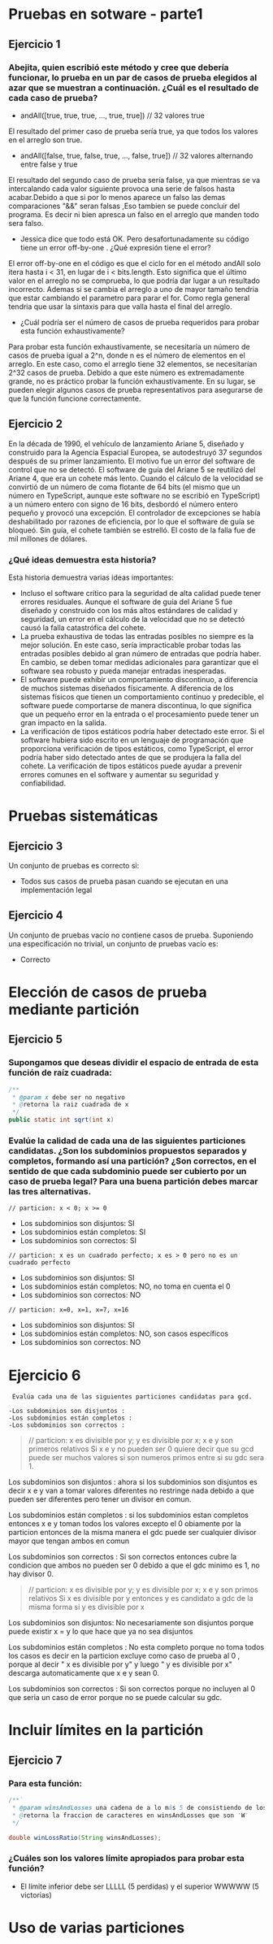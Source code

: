 # Pruebas en sotware - parte1
## Ejercicio 1

### Abejita, quien escribió este método y cree que debería funcionar, lo prueba en un par de casos de prueba elegidos al azar que se muestran a continuación. ¿Cuál es el resultado de cada caso de prueba?
- andAll([true, true, true, ..., true, true]) // 32 valores true

El resultado del primer caso de prueba sería true, ya que todos los valores en el arreglo son true.

- andAll([false, true, false, true, ..., false, true]) // 32 valores alternando entre false y true 

El resultado del segundo caso de prueba sería false, ya que mientras se va intercalando cada valor siguiente provoca una serie de falsos hasta acabar.Debido a que si por lo menos aparece un falso las demas comparaciones "&&" seran falsas ,Eso tambien se puede concluir del programa. Es decir ni bien apresca un falso en el arreglo que manden todo sera falso.

- Jessica dice que todo está OK. Pero desafortunadamente su código tiene un error off-by-one . ¿Qué expresión tiene el error?

El error off-by-one en el código es que el ciclo for en el método andAll solo itera hasta i < 31, en lugar de i < bits.length. Esto significa que el último valor en el arreglo no se comprueba, lo que podría dar lugar a un resultado incorrecto. Ademas si se cambia el arreglo a uno de mayor tamaño tendria que estar cambiando el parametro para parar el for. Como regla general tendria que usar la sintaxis para que valla hasta el final del arreglo.

- ¿Cuál podría ser el número de casos de prueba requeridos para probar esta función exhaustivamente?

Para probar esta función exhaustivamente, se necesitaría un número de casos de prueba igual a 2^n, donde n es el número de elementos en el arreglo. En este caso, como el arreglo tiene 32 elementos, se necesitarían 2^32 casos de prueba. Debido a que este número es extremadamente grande, no es práctico probar la función exhaustivamente. En su lugar, se pueden elegir algunos casos de prueba representativos para asegurarse de que la función funcione correctamente.

## Ejercicio 2
En la década de 1990, el vehículo de lanzamiento Ariane 5, diseñado y construido para la Agencia Espacial Europea, se autodestruyó 37 segundos después de su primer lanzamiento. El motivo fue un error del software de control que no se detectó. El software de guía del Ariane 5 se reutilizó del Ariane 4, que era un cohete más lento. Cuando el cálculo de la velocidad se convirtió de un número de coma flotante de 64 bits (el mismo que un número en TypeScript, aunque este software no se escribió en TypeScript) a un número entero con signo de 16 bits, desbordó el número entero pequeño y provocó una excepción. El controlador de excepciones se había deshabilitado por razones de eficiencia, por lo que el software de guía se bloqueó. Sin guía, el cohete también se estrelló. El costo de la falla fue de mil millones de dólares.

### ¿Qué ideas demuestra esta historia?

Esta historia demuestra varias ideas importantes:

- Incluso el software crítico para la seguridad de alta calidad puede tener errores residuales. Aunque el software de guía del Ariane 5 fue diseñado y construido con los más altos estándares de calidad y seguridad, un error en el cálculo de la velocidad que no se detectó causó la falla catastrófica del cohete.
- La prueba exhaustiva de todas las entradas posibles no siempre es la mejor solución. En este caso, sería impracticable probar todas las entradas posibles debido al gran número de entradas que podría haber. En cambio, se deben tomar medidas adicionales para garantizar que el software sea robusto y pueda manejar entradas inesperadas.
- El software puede exhibir un comportamiento discontinuo, a diferencia de muchos sistemas diseñados físicamente. A diferencia de los sistemas físicos que tienen un comportamiento continuo y predecible, el software puede comportarse de manera discontinua, lo que significa que un pequeño error en la entrada o el procesamiento puede tener un gran impacto en la salida.
- La verificación de tipos estáticos podría haber detectado este error. Si el software hubiera sido escrito en un lenguaje de programación que proporciona verificación de tipos estáticos, como TypeScript, el error podría haber sido detectado antes de que se produjera la falla del cohete. La verificación de tipos estáticos puede ayudar a prevenir errores comunes en el software y aumentar su seguridad y confiabilidad.

# Pruebas sistemáticas
## Ejercicio 3
Un conjunto de pruebas es correcto si:
- Todos sus casos de prueba pasan cuando se ejecutan en una implementación legal
## Ejercicio 4
Un conjunto de pruebas vacío no contiene casos de prueba. Suponiendo una especificación no trivial, un conjunto de pruebas vacío es:
- Correcto

# Elección de casos de prueba mediante partición
## Ejercicio 5
### Supongamos que deseas dividir el espacio de entrada de esta función de raíz cuadrada:
```java
/**
 * @param x debe ser no negativo
 * @retorna la raiz cuadrada de x
 */
public static int sqrt(int x)
```

### Evalúe la calidad de cada una de las siguientes particiones candidatas. ¿Son los subdominios propuestos separados y completos, formando así una partición? ¿Son correctos, en el sentido de que cada subdominio puede ser cubierto por un caso de prueba legal? Para una buena partición debes marcar las tres alternativas.
```
// particion: x < 0; x >= 0
```
- Los subdominios son disjuntos: SI
- Los subdominios están completos: SI
- Los subdominios son correctos: SI
```
// particion: x es un cuadrado perfecto; x es > 0 pero no es un cuadrado perfecto
```
- Los subdominios son disjuntos: SI
- Los subdominios están completos: NO, no toma en cuenta el 0
- Los subdominios son correctos: NO
```
// particion: x=0, x=1, x=7, x=16
```
- Los subdominios son disjuntos: SI
- Los subdominios están completos: NO, son casos específicos
- Los subdominios son correctos: NO


# Ejercicio 6 
```
 Evalúa cada una de las siguientes particiones candidatas para gcd.

-Los subdominios son disjuntos : 
-Los subdominios están completos :
-Los subdominios son correctos :
```
>// particion: x es divisible por y; y es divisible por x; x e y son primeros relativos
Si x e y no pueden ser 0 quiere decir que su gcd puede ser muchos valores
si son numeros primos entre si su gdc sera 1.

Los subdominios son disjuntos : ahora si los subdominios son disjuntos es decir x e y van a tomar valores
diferentes no restringe nada debido a que pueden ser diferentes pero tener un divisor en comun.

Los subdominios están completos : si los subdominios estan completos entonces x e y toman todos los valores excepto el 0 obiamente por la particion entonces de la misma manera el gdc puede ser cualquier divisor mayor que tengan ambos en comun


Los subdominios son correctos : Si son correctos entonces cubre la condicion que ambos no pueden ser 0 debido a que
el gdc minimo es 1, no hay divisor 0.

>// particion: x es divisible por y; y es divisible por x; x e y son primos relativos
Si x es divisible por y entonces y es candidato a gdc 
de la misma forma si y es divisible por x


Los subdominios son disjuntos: No necesariamente son disjuntos porque puede existir x = y lo que hace que
ya no sea disjuntos

Los subdominios están completos : No esta completo porque no toma todos los casos es decir en la particion 
excluye como caso de prueba al 0 , porque al decir " x es divisible por y" y luego " y es divisible por x" descarga automaticamente que x e y sean 0.

Los subdominios son correctos : Si son correctos porque no incluyen al 0 que seria un caso de error porque no se puede calcular su gdc.


# Incluir límites en la partición

## Ejercicio 7
### Para esta función:
```java
/**`
 * @param winsAndLosses una cadena de a lo más 5 de consistiendo de los caracteres 'W' o 'L'
 * @retorna la fraccion de caracteres en winsAndLosses que son 'W'
 */

double winLossRatio(String winsAndLosses);
```
### ¿Cuáles son los valores límite apropiados para probar esta función?
- El límite inferior debe ser LLLLL (5 perdidas) y el superior WWWWW (5 victorias)
# Uso de varias particiones
